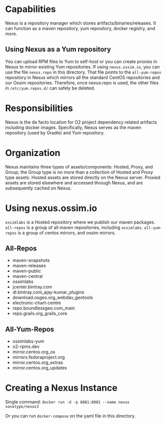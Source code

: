 # Capabilities

Nexus is a repository manager which stores artifacts/binaries/releases. It can function as a maven repository, yum repository, docker registry, and more.

## Using Nexus as a Yum repository

You can upload RPM files to Yum to self-host or you can create proxies in Nexus to mirror existing Yum repositories.
If using `nexus.ossim.io`, you can use the file `nexus.repo` in this directory. 
That file points to the `all-yum-repos` repository in Nexus which mirrors all the standard CentOS repositories and our Ossim repositories.
Therefore, once nexus.repo is used, the other files in `/etc/yum.repos.d/` can safely be deleted. 

# Responsibilities

Nexus is the de facto location for O2 project dependency related artifacts including docker images. 
Specifically, Nexus serves as the maven repository (used by Gradle) and Yum repository.
 

# Organization

Nexus maintains three types of assets/components: Hosted, Proxy, and Group; the Group type is no more than a collection of Hosted and Proxy type assets.
Hosted assets are stored directly on the Nexus server.
Proxied assets are stored elsewhere and accessed through Nexus, and are subsequently cached on Nexus.


# Using nexus.ossim.io

`ossimlabs` is a Hosted repository where we publish our maven packages.
`all-repos` is a group of all maven repositories, including `ossimlabs`.
`all-yum-repos` is a group of centos mirrors, and ossim mirrors.

## All-Repos

- maven-snapshots
- maven-releases
- maven-public
- maven-central
- ossimlabs
- jcenter.bintray.com
- dl.bintray.com_ajay-kumar_plugins
- download.osgeo.org_webdav_geotools
- electronic-chart-centre
- repo.boundlessgeo.com_main
- repo.grails.org_grails_core

## All-Yum-Repos

- ossimlabs-yum
- o2-rpms.dev
- mirror.centos.org_os
- mirrors.fedoraproject.org
- mirror.centos.org_extras
- mirror.centos.org_updates

# Creating a Nexus Instance

Single command: `docker run -d -p 8081:8081 --name nexus sonatype/nexus3`

Or you can run `docker-compose` on the yaml file in this directory.